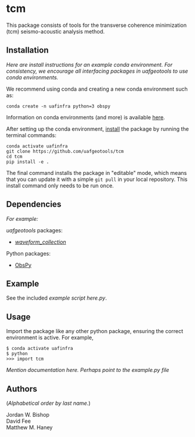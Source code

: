 tcm
=============
This package consists of tools for the transverse coherence minimization (tcm) seismo-acoustic analysis method.

Installation
---------------

*Here are install instructions for an example conda environment. For consistency, we encourage all interfacing packages in uafgeotools to use conda environments.*

We recommend using conda and creating a new conda environment such as:
```
conda create -n uafinfra python=3 obspy
```
Information on conda environments (and more) is available [here](https://docs.conda.io/projects/conda/en/latest/user-guide/tasks/manage-environments.html).

After setting up the conda environment, [install](https://pip.pypa.io/en/latest/reference/pip_install/#editable-installs) the package by running the terminal commands:
```
conda activate uafinfra
git clone https://github.com/uafgeotools/tcm
cd tcm
pip install -e .
```
The final command installs the package in "editable" mode, which means that you
can update it with a simple `git pull` in your local repository. This install
command only needs to be run once.


Dependencies
--------------------
*For example:*

_uafgeotools_ packages:
* [_waveform_collection_](https://github.com/uafgeotools/waveform_collection)

Python packages:
* [ObsPy](http://docs.obspy.org/)


Example
-----------
See the included *example script here.py*.


Usage
---------
Import the package like any other python package, ensuring the correct environment
is active. For example,
```
$ conda activate uafinfra
$ python
>>> import tcm
```
*Mention documentation here. Perhaps point to the example.py file*

Authors
-------

(_Alphabetical order by last name._)

Jordan W. Bishop <br>
David Fee <br>
Matthew M. Haney <br>